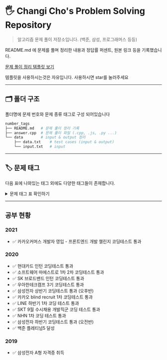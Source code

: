 # 🖐 Changi Cho's Problem Solving Repository

> 알고리즘 문제 풀이 저장소입니다. (백준, 삼성, 프로그래머스 등등)

README.md 에 문제를 풀며 정리한 내용과 정답률 퍼센트, 원본 링크 등을 기록했습니다.

[문제 풀이 정리 템플릿 보기](./templates/c++/boj/README.md)

템플릿을 사용하시는것은 자유입니다. 사용하시면 star를 눌러주세요

---

## 🗂 폴더 구조

폴더명에 문제 번호와 문제 종류 태그로 구성 되어있습니다

```sh
number_tags
├── README.md   # 문제 풀이 정리 기록
├── answer.cpp  # 문제 풀이 파일 (.cpp, .js, .py ...)
└── data        # input & output 정리
    ├── data.txt    # test cases (input & output)
    └── input.txt   # input
```

---

## 🏷 문제 태그

다음 표에 나와있는 태그 외에도 다양한 태그들이 존재합니다.

<details><summary>문제 태그 표 확인하기</summary>

|    태그명    |          의미           |
| :----------: | :---------------------: |
| backtracking |        백트래킹         |
|     bfs      |     너비 우선 탐색      |
|     big      |       매우 큰 수        |
|    brute     | 부르트 포스 (전부 대입) |
| combination  |          조합           |
|     dfs      |     깊이 우선 탐색      |
|    divide    |     분할 정복 기법      |
|   dynamic    |       동적계획법        |
|   extreme    |    최대 최소 값 찾기    |
|     find     |          검색           |
|    graph     |         그래프          |
|    greedy    |      탐욕 알고리즘      |
|  iteration   |         반복문          |
|     list     |    큐, 스택, 리스트     |
|     mod      |         나머지          |
|   notation   |        진법 문제        |
|    number    |    정수론 (소수...)     |
|  recursive   |          재귀           |
|   sequence   |          순열           |
|  simulation  |       시뮬레이션        |
|     sort     |          정렬           |
|    string    |         문자열          |
|    table     |     key, value 구조     |
|     tree     |        트리 구조        |
|    unique    |   유일한 값들의 집합    |

</details>

---

## 공부 현황

### 2021

- ✅ 카카오커머스 개발자 영입 - 프론트엔드 개발 챌린지 코딩테스트 통과

### 2020

- ✅ 현대카드 인턴 코딩테스트 통과
- ✅ 소프트웨어 마에스트로 1차 2차 코딩테스트 통과
- ✅ SK 브로드밴드 인턴 코딩테스트 통과
- ✅ 우아한테크캠프 3기 코딩테스트 통과
- ✅ 삼성전자 상반기 코딩테스트 통과 (오후반)
- ✅ 카카오 blind recruit 1차 코딩테스트 통과
- ✅ LINE 하반기 1차 코딩 테스트 통과
- ✅ SKT 9월 수시채용 개발직군 코딩 테스트 통과
- ✅ NHN 1차 코딩 테스트 통과
- ✅ 삼성전자 하반기 코딩테스트 통과 (오전반)
- ✅ 백준 플레티넘5 달성

### 2019

- ✅ 삼성전자 A형 자격증 취득
